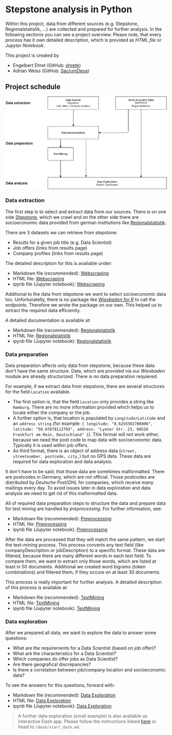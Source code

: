 # Stepstone analysis in Python

Within this project, data from different sources (e.g. Stepstone, Regionalstatistik, ...) are collected and prepared for further analysis. In the following sections you can see a project overview. Please note, that every process has it own detailed description, which is provided as *HTML file* or *Jupyter Notebook*.

This project is created by 

* Engelbert Ehret (GitHub: [ehrete](https://github.com/Ehrete))
* Adrian Weiss (GitHub: [SacrumDeus](https://github.com/SacrumDeus))

## Project schedule

![project schedule](pictures/project-description.png)

### Data extraction

The first step is to select and extract data from our sources. There is on one side [Stepstone](https://www.stepstone.de), which we crawl and on the other side there are socioeconomic data provided from german institutions like [Regionalstatistik](https://www.regionalstatistik.de/genesis/online/).

There are 3 datasets we can retrieve from stepstone: 

* Results for a given job title (e.g. Data Scientist)
* Job offers (links from results page)
* Company profiles (links from results page)

The detailed description for this is available under:

* Markdown file (recommended): [Webscraping](/webscraping.md)
* HTML file: [Webscraping](/webscraping.html)
* ipynb file (Jupyter notebook): [Webscraping](/webscraping.ipynb)

Additional to the data from stepstone we want to select socioeconomic data too. Unfortunatelly, there is no package like *[Wiesbaden for R](https://github.com/sumtxt/wiesbaden/)* to call the endpoints. Therefore we wrote the package on our own. This helped us to extract the required data efficiently. 

A detailed documentation is available at:

* Markdown file (recommended): [Regionalstatistik](/regionalstatistik.md)
* HTML file: [Regionalstatistik](/regionalstatistik.html)
* ipynb file (Jupyter notebook): [Regionalstatistik](/regionalstatistik.ipynb)

### Data preparation

Data preparation affects only data from stepstone, because these data don't have the same structure. Data, which are provided via our *Wiesbaden* module are already structurized. There is no data preparation requiered.

For example, if we extract data from stepstone, there are several structures for the field `Location` available. 

- The first option is, that the field `Location` only provides a string like `Hamburg`. There are no more information provided which helps us to locate either the company or the job. 
- A further option is, that location is populated by `Longitude/Latitude` and an `address string` (for example: `{ longitude: "8.6255502700806", latitude: "50.07878112793", address: "Lyoner Str. 23, 60528 Frankfurt am Main, Deutschland" }`). This format will not work either, because we need the post code to map data with socioeconomic data. Typically it is used within job offers.
- As third format, there is an object of address data (`street, streetnumber, postcode, city,`) but no GPS data. These data are required for data exploration and data analysis. 

It don't have to be said, that those data are sometimes malformatted. There are postcodes in Germany, which are not official. Those postcodes are distributed by *Deutsche Post*/*DHL* for companies, which receive many mailings every day. To avoid issues later in data exploration and data analysis we need to get rid of this malformatted data.

All of required data preparation steps to structure the data and prepare data for text mining are handled by *preprocessing*. For further information, see:

* Markdown file (recommended): [Preprocessing](/preprocessing.md)
* HTML file: [Preprocessing](/preprocessing.html)
* ipynb file (Jupyter notebook): [Preprocessing](/preprocessing.ipynb)

After the data are processed that they will match the same pattern, we start the text-mining process. This process converts any text field (like companyDescription or jobDescription) to a specific format. These data are filtered, because there are many different words in each text field. To compare them, we want to extract only those words, which are listed at least in 50 documents. Additional we created word bigrams (token combinations) and filtered them, if they occure on at least 30 documents.

This process is really important for further analysis. A detailed description of this process is available at:

* Markdown file (recommended): [TextMining](/textMining.md)
* HTML file: [TextMining](/textMining.html)
* ipynb file (Jupyter notebook): [TextMining](/textMining.ipynb)

### Data exploration

After we prepared all data, we want to explore the data to answer some questions:

- What are the requirements for a Data Scientist (based on job offer)?
- What are the characteristics for a Data Scientist?
- Which companies do offer jobs as Data Scientist?
- Are there geografical discrepancies?
- Is there a correlation between job/company location and socioeconomic data?

To see the answers for this questions, forward with:

* Markdown file (recommended): [Data Exploration](/data-exploration.md)
* HTML file: [Data Exploration](/data-exploration.html)
* ipynb file (Jupyter notebook): [Data Exploration](/data-exploration.ipynb)

> A further data exploration (small example) is also available as interactive Dash app. Please follow the instructions linked [here](/dash/start_dash.md) or head to `/dash/start_dash.md`.